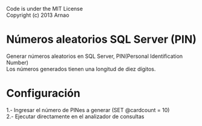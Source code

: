 Code is under the MIT License<br />
Copyright (c) 2013 Arnao

Números aleatorios SQL Server (PIN)
===================================

Generar números aleatorios en SQL Server, PIN(Personal Identification Number)<br />
Los números generados tienen una longitud de diez dígitos.

Configuración
=============

1.- Ingresar el número de PINes a generar (SET @cardcount = 10)<br />
2.- Ejecutar directamente en el analizador de consultas

